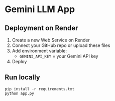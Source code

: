 # Gemini LLM App

## Deployment on Render
1. Create a new Web Service on Render
2. Connect your GitHub repo or upload these files
3. Add environment variable:
   - `GEMINI_API_KEY` = your Gemini API key
4. Deploy

## Run locally
```
pip install -r requirements.txt
python app.py
```
